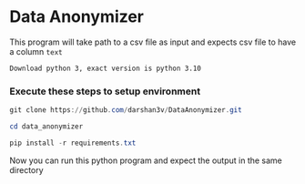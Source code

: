 # Data Anonymizer

This program will take path to a csv file as input and expects csv file to have a column `text`

```
Download python 3, exact version is python 3.10
```

### Execute these steps to setup environment

```powershell
git clone https://github.com/darshan3v/DataAnonymizer.git

cd data_anonymizer

pip install -r requirements.txt

```

Now you can run this python program and expect the output in the same directory
